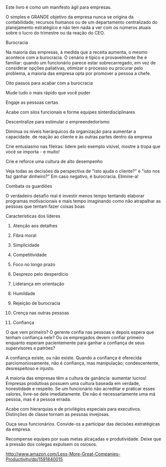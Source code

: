 Este livro é como um manifesto ágil para empresas.

O simples e GRANDE objetivo da empresa nunca se origina da contabilidade, recursos humanos ou de um departamento centralizado do planejamento estratégico e não tem nada a ver com os números atuais sobre o lucro do trimestre ou da reação do CEO.

Burocracia

Na maioria das empresas, à medida que a receita aumenta, o mesmo acontece com a burocracia. O cenário é típico e provavelmente lhe é familiar: quando um funcionário parece estar sobrecarregado, em vez de considerar opções paliativas, otimizar o processo ou procurar pelo problema, a maioria das empresa opta por promover a pessoa a chefe.

Oito passos para acabar com a burocracia

Mude tudo o mais rápido que você puder

Engaje as pessoas certas

Acabe com silos funcionais e forme equipes sinterdisciplinares

Descentralize para estimular o empreendedorismo

Diminua os níveis hierárquicos da organização para aumentar a capacidade  de reação ao cliente e às outras partes dentro da empresa

Crie entusiasmo nas fileiras: lidere pelo exemplo visível, mostre à tropa que você se importa - e muito!

Crie e reforce uma cultura de alto desempenho

Veja todas as decisões da perspectiva de "isto ajuda o cliente?" e "isto nos faz ganhar dinheiro?" Em caso negativo, é burocracia. Elimine-a!

Combata os guardiões

O verdadeiro desafio real é investir menos tempo tentando elaborar programas motivacionais e mais tempo imaginando como não atrapalhar as pessoas que tentam fazer coisas boas

Características dos líderes

1. Atenção aos detalhes

2. Fibra moral

3. Simplicidade

4. Competitividade

5. Foco no longo prazo

6. Desprezo pelo desperdício

7. Liderança em orientação

8. Humildade

9. Rejeição de burocracia

10. Crença nas outras pessoas

11. Confiança

O que vem primeiro? O gerente confia nas pessoas e depois espera que tenham confiança nele? Ou os empregados devem confiar primeiro enquanto esperam pacientemente para ganhar a confiança de seus supervisores e patrões?

A confiança existe, ou não existe. Quando a confiança é oferecida parciomoniosamente, não é confiança, mas manipulação; condescentente, desrespeitoso e injusto.

A maioria das empresas têm a cultura da ganância: aumentar lucros! Empresas produtivas possuem uma cultura baseada em verdade, honestidade e respeito. Se um funcionário não acreditar e praticar esses valores, livre-se dele imediatamente. Ele não é necessariamente uma má pessoa, mas é a pessoa errada.

Acabe com hierarquias e de privilégios especiais para executivos. Distinções de classe tornam as pessoas invejosas.

Ouça seus funcionários. Convide-os a participar das decisões estratégicas da empresa.

Recompense equipes por suas metas alcaçadas e produtividade. Deixe que a pressão dos colegas expulsem os osiosos.

http://www.amazon.com/Less-More-Great-Companies-Productivity/dp/1591840015
